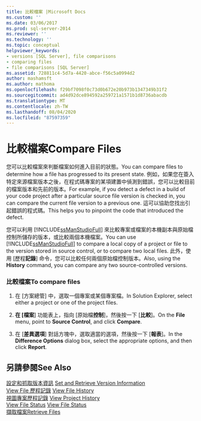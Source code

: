 ```yaml
---
title: 比較檔案 |Microsoft Docs
ms.custom: ''
ms.date: 03/06/2017
ms.prod: sql-server-2014
ms.reviewer: ''
ms.technology: ''
ms.topic: conceptual
helpviewer_keywords:
- versions [SQL Server], file comparisons
- comparing files
- file comparisons [SQL Server]
ms.assetid: 728811c4-5d7a-4420-abce-f56c5a0994d2
author: mashamsft
ms.author: mathoma
ms.openlocfilehash: f29bf7098f0c73d0b672e20b973b1347349b31f2
ms.sourcegitcommit: ad4d92dce894592a259721a1571b1d8736abacdb
ms.translationtype: MT
ms.contentlocale: zh-TW
ms.lasthandoff: 08/04/2020
ms.locfileid: "87597359"
---
```

# <a name="compare-files"></a><span data-ttu-id="22761-102">比較檔案</span><span class="sxs-lookup"><span data-stu-id="22761-102">Compare Files</span></span>
  <span data-ttu-id="22761-103">您可以比較檔案來判斷檔案如何進入目前的狀態。</span><span class="sxs-lookup"><span data-stu-id="22761-103">You can compare files to determine how a file has progressed to its present state.</span></span> <span data-ttu-id="22761-104">例如，如果您在簽入特定來源檔案版本之後，在程式碼專案的某項建置中偵測到錯誤，您可以比較目前的檔案版本和先前的版本。</span><span class="sxs-lookup"><span data-stu-id="22761-104">For example, if you detect a defect in a build of your code project after a particular source file version is checked in, you can compare the current file version to a previous one.</span></span> <span data-ttu-id="22761-105">這可以協助您找出引起錯誤的程式碼。</span><span class="sxs-lookup"><span data-stu-id="22761-105">This helps you to pinpoint the code that introduced the defect.</span></span>  
  
 <span data-ttu-id="22761-106">您可以利用 [!INCLUDE[ssManStudioFull](../includes/ssmanstudiofull-md.md)] 來比較專案或檔案的本機副本與原始檔控制所儲存的版本，或比較兩個本機檔案。</span><span class="sxs-lookup"><span data-stu-id="22761-106">You can use [!INCLUDE[ssManStudioFull](../includes/ssmanstudiofull-md.md)] to compare a local copy of a project or file to the version stored in source control, or to compare two local files.</span></span> <span data-ttu-id="22761-107">此外，使用 [歷程**記錄**] 命令，您可以比較任何兩個原始檔控制版本。</span><span class="sxs-lookup"><span data-stu-id="22761-107">Also, using the **History** command, you can compare any two source-controlled versions.</span></span>  
  
### <a name="to-compare-files"></a><span data-ttu-id="22761-108">比較檔案</span><span class="sxs-lookup"><span data-stu-id="22761-108">To compare files</span></span>  
  
1.  <span data-ttu-id="22761-109">在 [方案總管] 中，選取一個專案或某個專案檔。</span><span class="sxs-lookup"><span data-stu-id="22761-109">In Solution Explorer, select either a project or one of the project files.</span></span>  
  
2.  <span data-ttu-id="22761-110">**在 [檔案**] 功能表上，指向 [原始檔**控制**]，然後按一下 [**比較**]。</span><span class="sxs-lookup"><span data-stu-id="22761-110">On the **File** menu, point to **Source Control**, and click **Compare**.</span></span>  
  
3.  <span data-ttu-id="22761-111">在 [**差異選項**] 對話方塊中，選取適當的選項，然後按一下 [**報表**]。</span><span class="sxs-lookup"><span data-stu-id="22761-111">In the **Difference Options** dialog box, select the appropriate options, and then click **Report**.</span></span>  
  
## <a name="see-also"></a><span data-ttu-id="22761-112">另請參閱</span><span class="sxs-lookup"><span data-stu-id="22761-112">See Also</span></span>  
 <span data-ttu-id="22761-113">[設定和抓取版本資訊](../../2014/database-engine/set-and-retrieve-version-information.md) </span><span class="sxs-lookup"><span data-stu-id="22761-113">[Set and Retrieve Version Information](../../2014/database-engine/set-and-retrieve-version-information.md) </span></span>  
 <span data-ttu-id="22761-114">[View File 歷程記錄](../../2014/database-engine/view-file-history.md) </span><span class="sxs-lookup"><span data-stu-id="22761-114">[View File History](../../2014/database-engine/view-file-history.md) </span></span>  
 <span data-ttu-id="22761-115">[視圖專案歷程記錄](../../2014/database-engine/view-project-history.md) </span><span class="sxs-lookup"><span data-stu-id="22761-115">[View Project History](../../2014/database-engine/view-project-history.md) </span></span>  
 <span data-ttu-id="22761-116">[View File Status](../../2014/database-engine/view-file-status.md) </span><span class="sxs-lookup"><span data-stu-id="22761-116">[View File Status](../../2014/database-engine/view-file-status.md) </span></span>  
 [<span data-ttu-id="22761-117">擷取檔案</span><span class="sxs-lookup"><span data-stu-id="22761-117">Retrieve Files</span></span>](../../2014/database-engine/retrieve-files.md)  
  
  
